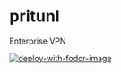 # pritunl
Enterprise VPN

[![deploy-with-fodor-image](https://fodor.xyz/images/install-shield.svg)](https://fodor.xyz/provision/fodorxyz/pritunl)
